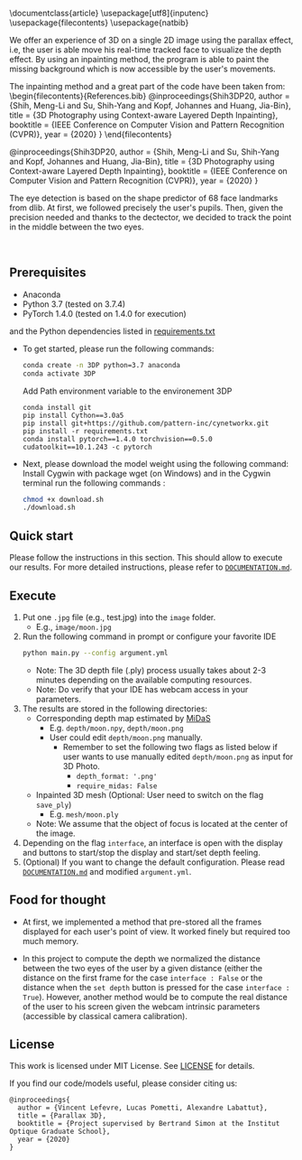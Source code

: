 \documentclass{article}
\usepackage[utf8]{inputenc}
\usepackage{filecontents}
\usepackage{natbib}

We offer an experience of 3D on a single 2D image using the parallax effect, i.e, the user is able move his real-time tracked face to visualize the depth effect. By using an inpainting method, the program is able to paint the missing background which is now accessible by the user's movements. 

The inpainting method and a great part of the code have been taken from: 
\begin{filecontents}{References.bib}
@inproceedings{Shih3DP20,
  author = {Shih, Meng-Li and Su, Shih-Yang and Kopf, Johannes and Huang, Jia-Bin},
  title = {3D Photography using Context-aware Layered Depth Inpainting},
  booktitle = {IEEE Conference on Computer Vision and Pattern Recognition (CVPR)},
  year = {2020}
}
\end{filecontents}

@inproceedings{Shih3DP20,
  author = {Shih, Meng-Li and Su, Shih-Yang and Kopf, Johannes and Huang, Jia-Bin},
  title = {3D Photography using Context-aware Layered Depth Inpainting},
  booktitle = {IEEE Conference on Computer Vision and Pattern Recognition (CVPR)},
  year = {2020}
}

The eye detection is based on the shape predictor of 68 face landmarks from dlib. At first, we followed precisely the user's pupils. Then, given the precision needed and thanks to the dectector, we decided to track the point in the middle between the two eyes.

<br/>

## Prerequisites

- Anaconda
- Python 3.7 (tested on 3.7.4)
- PyTorch 1.4.0 (tested on 1.4.0 for execution)

and the Python dependencies listed in [requirements.txt](requirements.txt)
- To get started, please run the following commands:
    ```bash
    conda create -n 3DP python=3.7 anaconda
    conda activate 3DP
    ```
    Add Path environment variable to the environement 3DP

    ```bahs
    conda install git
    pip install Cython==3.0a5
    pip install git+https://github.com/pattern-inc/cynetworkx.git
    pip install -r requirements.txt
    conda install pytorch==1.4.0 torchvision==0.5.0 cudatoolkit==10.1.243 -c pytorch
    ```
- Next, please download the model weight using the following command:
    Install Cygwin with package wget (on Windows) and in the Cygwin terminal run the following commands :
    ```bash
    chmod +x download.sh
    ./download.sh
    ```    

## Quick start

Please follow the instructions in this section. 
This should allow to execute our results.
For more detailed instructions, please refer to [`DOCUMENTATION.md`](DOCUMENTATION.md).

## Execute

1. Put one ```.jpg``` file (e.g., test.jpg) into the ```image``` folder. 
    - E.g., `image/moon.jpg`
2. Run the following command in prompt or configure your favorite IDE 
    ```bash
    python main.py --config argument.yml
    ```
    - Note: The 3D depth file (.ply) process usually takes about 2-3 minutes depending on the available computing resources.
    - Note: Do verify that your IDE has webcam access in your parameters. 
3. The results are stored in the following directories:
    - Corresponding depth map estimated by [MiDaS](https://github.com/intel-isl/MiDaS.git) 
        - E.g. ```depth/moon.npy```, ```depth/moon.png```
        - User could edit ```depth/moon.png``` manually. 
            - Remember to set the following two flags as listed below if user wants to use manually edited ```depth/moon.png``` as input for 3D Photo.
                - `depth_format: '.png'`
                - `require_midas: False`
    - Inpainted 3D mesh (Optional: User need to switch on the flag `save_ply`)
        - E.g. ```mesh/moon.ply```
    - Note: We assume that the object of focus is located at the center of the image.
4. Depending on the flag `interface`, an interface is open with the display and buttons to start/stop the display and start/set depth feeling.
5. (Optional) If you want to change the default configuration. Please read [`DOCUMENTATION.md`](DOCUMENTATION.md) and modified ```argument.yml```.

## Food for thought

- At first, we implemented a method that pre-stored all the frames displayed for each user's point of view. It worked finely but required too much memory. 

- In this project to compute the depth we normalized the distance between the two eyes of the user by a given distance (either the distance on the first frame for the case `interface : False` or the distance when the `set depth` button is pressed for the case `interface : True`). However, another method would be to compute the real distance of the user to his screen given the webcam intrinsic parameters (accessible by classical camera calibration). 

## License
This work is licensed under MIT License. See [LICENSE](LICENSE) for details. 

If you find our code/models useful, please consider citing us:
```
@inproceedings{
  author = {Vincent Lefevre, Lucas Pometti, Alexandre Labattut},
  title = {Parallax 3D},
  booktitle = {Project supervised by Bertrand Simon at the Institut Optique Graduate School},
  year = {2020}
}
```
